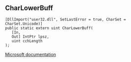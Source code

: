 ## CharLowerBuff

```
[DllImport("user32.dll", SetLastError = true, CharSet = CharSet.Unicode)]
public static extern uint CharLowerBuff(
   [In,
   Out] IntPtr lpsz,
   uint cchLength
);
```

[Microsoft documentation](https://docs.microsoft.com/en-us/windows/win32/api/winuser/nf-winuser-charlowerbuffw)
